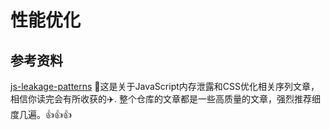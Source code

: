 # 性能优化

## 参考资料

[js-leakage-patterns](https://github.com/zhansingsong/js-leakage-patterns) 🎯这是关于JavaScript内存泄露和CSS优化相关序列文章，相信你读完会有所收获的✈️. 整个仓库的文章都是一些高质量的文章，强烈推荐细度几遍。👍👍👍